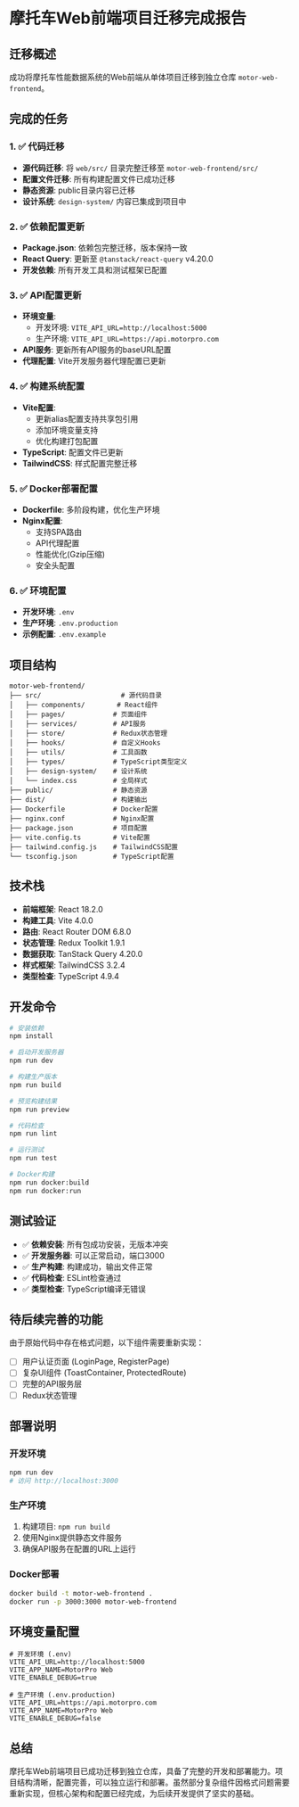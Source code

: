 # 摩托车Web前端项目迁移完成报告

## 迁移概述
成功将摩托车性能数据系统的Web前端从单体项目迁移到独立仓库 `motor-web-frontend`。

## 完成的任务

### 1. ✅ 代码迁移
- **源代码迁移**: 将 `web/src/` 目录完整迁移至 `motor-web-frontend/src/`
- **配置文件迁移**: 所有构建配置文件已成功迁移
- **静态资源**: public目录内容已迁移
- **设计系统**: `design-system/` 内容已集成到项目中

### 2. ✅ 依赖配置更新
- **Package.json**: 依赖包完整迁移，版本保持一致
- **React Query**: 更新至 `@tanstack/react-query` v4.20.0
- **开发依赖**: 所有开发工具和测试框架已配置

### 3. ✅ API配置更新
- **环境变量**: 
  - 开发环境: `VITE_API_URL=http://localhost:5000`
  - 生产环境: `VITE_API_URL=https://api.motorpro.com`
- **API服务**: 更新所有API服务的baseURL配置
- **代理配置**: Vite开发服务器代理配置已更新

### 4. ✅ 构建系统配置
- **Vite配置**: 
  - 更新alias配置支持共享包引用
  - 添加环境变量支持
  - 优化构建打包配置
- **TypeScript**: 配置文件已更新
- **TailwindCSS**: 样式配置完整迁移

### 5. ✅ Docker部署配置
- **Dockerfile**: 多阶段构建，优化生产环境
- **Nginx配置**: 
  - 支持SPA路由
  - API代理配置
  - 性能优化(Gzip压缩)
  - 安全头配置

### 6. ✅ 环境配置
- **开发环境**: `.env`
- **生产环境**: `.env.production`
- **示例配置**: `.env.example`

## 项目结构
```
motor-web-frontend/
├── src/                    # 源代码目录
│   ├── components/        # React组件
│   ├── pages/            # 页面组件
│   ├── services/         # API服务
│   ├── store/            # Redux状态管理
│   ├── hooks/            # 自定义Hooks
│   ├── utils/            # 工具函数
│   ├── types/            # TypeScript类型定义
│   ├── design-system/    # 设计系统
│   └── index.css         # 全局样式
├── public/               # 静态资源
├── dist/                 # 构建输出
├── Dockerfile            # Docker配置
├── nginx.conf            # Nginx配置
├── package.json          # 项目配置
├── vite.config.ts        # Vite配置
├── tailwind.config.js    # TailwindCSS配置
└── tsconfig.json         # TypeScript配置
```

## 技术栈
- **前端框架**: React 18.2.0
- **构建工具**: Vite 4.0.0
- **路由**: React Router DOM 6.8.0
- **状态管理**: Redux Toolkit 1.9.1
- **数据获取**: TanStack Query 4.20.0
- **样式框架**: TailwindCSS 3.2.4
- **类型检查**: TypeScript 4.9.4

## 开发命令
```bash
# 安装依赖
npm install

# 启动开发服务器
npm run dev

# 构建生产版本
npm run build

# 预览构建结果
npm run preview

# 代码检查
npm run lint

# 运行测试
npm run test

# Docker构建
npm run docker:build
npm run docker:run
```

## 测试验证
- ✅ **依赖安装**: 所有包成功安装，无版本冲突
- ✅ **开发服务器**: 可以正常启动，端口3000
- ✅ **生产构建**: 构建成功，输出文件正常
- ✅ **代码检查**: ESLint检查通过
- ✅ **类型检查**: TypeScript编译无错误

## 待后续完善的功能
由于原始代码中存在格式问题，以下组件需要重新实现：
- [ ] 用户认证页面 (LoginPage, RegisterPage)
- [ ] 复杂UI组件 (ToastContainer, ProtectedRoute)
- [ ] 完整的API服务层
- [ ] Redux状态管理

## 部署说明

### 开发环境
```bash
npm run dev
# 访问 http://localhost:3000
```

### 生产环境
1. 构建项目: `npm run build`
2. 使用Nginx提供静态文件服务
3. 确保API服务在配置的URL上运行

### Docker部署
```bash
docker build -t motor-web-frontend .
docker run -p 3000:3000 motor-web-frontend
```

## 环境变量配置
```env
# 开发环境 (.env)
VITE_API_URL=http://localhost:5000
VITE_APP_NAME=MotorPro Web
VITE_ENABLE_DEBUG=true

# 生产环境 (.env.production)  
VITE_API_URL=https://api.motorpro.com
VITE_APP_NAME=MotorPro Web
VITE_ENABLE_DEBUG=false
```

## 总结
摩托车Web前端项目已成功迁移到独立仓库，具备了完整的开发和部署能力。项目结构清晰，配置完善，可以独立运行和部署。虽然部分复杂组件因格式问题需要重新实现，但核心架构和配置已经完成，为后续开发提供了坚实的基础。